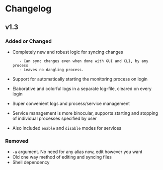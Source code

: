 <!-- Changelog -->
# Changelog

## v1.3

### Added or Changed
- Completely new and robust logic for syncing changes

         - Can sync changes even when done with GUI and CLI, by any process
         - Leaves no dangling process.
- Support for automatically starting the monitoring process on login
- Elaborative and colorful logs in a separate log-file, cleared on every login
- Super convenient logs and process/service management
- Service management is more binocular, supports starting and stopping of individual processes specified by user
- Also included `enable` and `disable` modes for services

### Removed

- `-a` argument. No need for any alias now, edit however you want
- Old one way method of editing and syncing files
- Shell dependency

